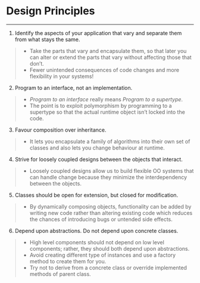 # Design Principles

___

1. Identify the aspects of your application that vary and separate them from what stays the same.

> - Take the parts that vary and encapsulate them, so that later you can alter or extend the parts that vary without affecting those that don’t.
> - Fewer unintended consequences of code changes and more flexibility in your systems!

2. Program to an interface, not an implementation.

> - *Program to an interface* really means
    *Program to a supertype*.
> - The point is to exploit polymorphism by programming to a supertype so that the actual runtime object isn’t locked into the code.

3. Favour composition over inheritance.

> - It lets you encapsulate a family of algorithms into their own set of classes and also lets you change behaviour at runtime.

4. Strive for loosely coupled designs between the objects that interact.

> - Loosely coupled designs allow us to build flexible OO systems that can handle change because they minimize the interdependency between the objects.

5. Classes should be open for extension, but closed for modification.

> - By dynamically composing objects, functionality can be added by writing new code rather than altering existing code which reduces the chances of introducing bugs or untended side effects.

6. Depend upon abstractions. Do not depend upon concrete classes.

> - High level components should not depend on low level components; rather, they should both depend upon abstractions.
> - Avoid creating different type of instances and use a factory method to create them for you.
> - Try not to derive from a concrete class or override implemented methods of parent class.